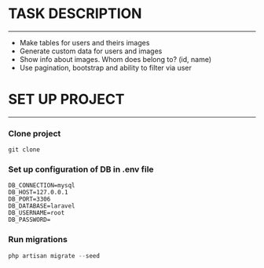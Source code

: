 # TASK DESCRIPTION
-------------

* Make tables for users and theirs images
* Generate custom data for users and images
* Show info about images. Whom does belong to? (id, name)
* Use pagination, bootstrap and ability to filter via user


# SET UP PROJECT
-------------
### Clone project 
```git
git clone 
```

### Set up configuration of DB in .env file
```env
DB_CONNECTION=mysql
DB_HOST=127.0.0.1
DB_PORT=3306
DB_DATABASE=laravel
DB_USERNAME=root
DB_PASSWORD=
```

### Run migrations
```php
php artisan migrate --seed
```
